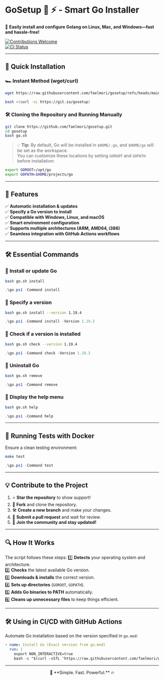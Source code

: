 # **GoSetup 🐹 ⚡ - Smart Go Installer**

🚀 **Easily install and configure Golang on Linux, Mac, and Windows—fast and hassle-free!**

[![Contributions Welcome](https://img.shields.io/badge/contributions-welcome-brightgreen.svg?style=flat)](https://github.com/faelmori/gosetup)  
[![CI Status](https://github.com/faelmori/gosetup/actions/workflows/test.yml/badge.svg)](https://github.com/faelmori/gosetup/actions/workflows/test.yml)

---

## 🚀 **Quick Installation**
### 🏎️ **Instant Method (wget/curl)**
```bash
wget https://raw.githubusercontent.com/faelmori/gosetup/refs/heads/main/go.sh && bash gosetup.sh
```
```bash
bash <(curl -sL https://git.io/gosetup)
```

### 🛠️ **Cloning the Repository and Running Manually**
```bash
git clone https://github.com/faelmori/gosetup.git
cd gosetup
bash go.sh
```

> 💡 **Tip:** By default, Go will be installed in `$HOME/.go`, and `$HOME/go` will be set as the workspace.  
> You can customize these locations by setting `GOROOT` and `GOPATH` before installation:

```bash
export GOROOT=/opt/go
export GOPATH=$HOME/projects/go
```

---

## 🎯 **Features**
✅ **Automatic installation & updates**  
✅ **Specify a Go version to install**  
✅ **Compatible with Windows, Linux, and macOS**  
✅ **Smart environment configuration**  
✅ **Supports multiple architectures (ARM, AMD64, i386)**  
✅ **Seamless integration with GitHub Actions workflows**  

---

## 🛠️ **Essential Commands**
### 🔹 **Install or update Go**
```bash
bash go.sh install
```
```powershell
.\go.ps1 -Command install
```

### 🔹 **Specify a version**
```bash
bash go.sh install --version 1.19.4
```
```powershell
.\go.ps1 -Command install -Version 1.19.2
```

### 🔹 **Check if a version is installed**
```bash
bash go.sh check --version 1.19.4
```
```powershell
.\go.ps1 -Command check -Version 1.19.2
```

### 🔹 **Uninstall Go**
```bash
bash go.sh remove
```
```powershell
.\go.ps1 -Command remove
```

### 🔹 **Display the help menu**
```bash
bash go.sh help
```
```powershell
.\go.ps1 -Command help
```

---

## 🐳 **Running Tests with Docker**
Ensure a clean testing environment:
```bash
make test
```
```powershell
.\go.ps1 -Command test
```

---

## 💡 **Contribute to the Project**
1. ⭐ **Star the repository** to show support!  
2. 🔄 **Fork** and clone the repository.  
3. 🛠️ **Create a new branch** and make your changes.  
4. 📌 **Submit a pull request** and wait for review.  
5. 🎉 **Join the community and stay updated!**  

---

## 🔍 **How It Works**
The script follows these steps:
1️⃣ **Detects** your operating system and architecture.  
2️⃣ **Checks** the latest available Go version.  
3️⃣ **Downloads & installs** the correct version.  
4️⃣ **Sets up directories** (`GOROOT`, `GOPATH`).  
5️⃣ **Adds Go binaries to PATH** automatically.  
6️⃣ **Cleans up unnecessary files** to keep things efficient.  

---

## 🛠️ **Using in CI/CD with GitHub Actions**
Automate Go installation based on the version specified in `go.mod`:

```yaml
- name: Install Go (Exact version from go.mod)
  run: |
    export NON_INTERACTIVE=true
    bash -c "$(curl -sSfL 'https://raw.githubusercontent.com/faelmori/gosetup/main/go.sh')" -s --version "$(grep '^go ' go.mod | awk '{print $2}')"
```

---

<p align="center">🚀 **Simple. Fast. Powerful.** 🔥</p>
